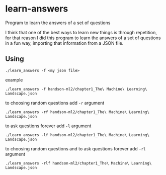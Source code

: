 # learn-answers
Program to learn the answers of a set of questions

I think that one of the best ways to learn new things is through repetition, for that reason I did this program to learn the answers of a set of questions in a fun way, importing that information from a JSON file.

## Using

```
./learn_answers -f <my json file>
```

example

```
./learn_answers -f handson-ml2/chapter1_The\ Machine\ Learning\ Landscape.json
```

to choosing random questions add `-r` argument

```
./learn_answers -rf handson-ml2/chapter1_The\ Machine\ Learning\ Landscape.json
```

to ask questions forever add `-l` argument

```
./learn_answers -lf handson-ml2/chapter1_The\ Machine\ Learning\ Landscape.json
```

to choosing random questions and to ask questions forever add `-rl` argument

```
./learn_answers -rlf handson-ml2/chapter1_The\ Machine\ Learning\ Landscape.json
```
